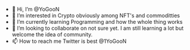 - 👋 Hi, I’m @YoGooN
- 👀 I’m interested in Crypto obviously among NFT's and commoditties
- 🌱 I’m currently learning Programming and how the whole thing works
- 💞️ I’m looking to collaborate on not sure yet. I am still learning a lot but welcome the idea of community.
- 📫 How to reach me Twitter is best @1YoGooN

<!---
YoGooN/YoGooN is a ✨ special ✨ repository because its `README.md` (this file) appears on your GitHub profile.
You can click the Preview link to take a look at your changes.
--->
